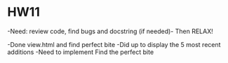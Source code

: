 # HW11
-Need: review code, find bugs and docstring (if needed)- Then RELAX!

-Done view.html and find perfect bite
-Did up to display the 5 most recent additions
-Need to implement Find the perfect bite
